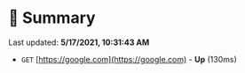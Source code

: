 # 📖 Summary
Last updated: **5/17/2021, 10:31:43 AM**

- `GET` [https://google.com](https://google.com) - **Up** (130ms)

